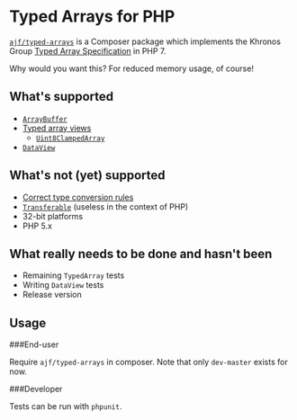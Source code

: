 Typed Arrays for PHP
====================

[`ajf/typed-arrays`](https://packagist.org/packages/ajf/typed-arrays) is a Composer package which implements the Khronos Group [Typed Array Specification](https://www.khronos.org/registry/typedarray/specs/latest/) in PHP 7.

Why would you want this? For reduced memory usage, of course!

What's supported
----------------

* [`ArrayBuffer`](https://www.khronos.org/registry/typedarray/specs/latest/#5)
* [Typed array views](https://www.khronos.org/registry/typedarray/specs/latest/#7)
  * [`Uint8ClampedArray`](https://www.khronos.org/registry/typedarray/specs/latest/#7.1)
* [`DataView`](https://www.khronos.org/registry/typedarray/specs/latest/#8)

What's not (yet) supported
--------------------------

* [Correct type conversion rules](https://www.khronos.org/registry/typedarray/specs/latest/#3)
* [`Transferable`](https://www.khronos.org/registry/typedarray/specs/latest/#9) (useless in the context of PHP)
* 32-bit platforms
* PHP 5.x

What really needs to be done and hasn't been
--------------------------------------------

* Remaining `TypedArray` tests
* Writing `DataView` tests
* Release version

Usage
-----

###End-user

Require `ajf/typed-arrays` in composer. Note that only `dev-master` exists for now.

###Developer

Tests can be run with `phpunit`.

